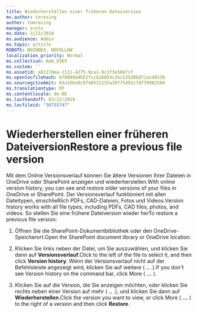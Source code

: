 ```yaml
---
title: Wiederherstellen einer früheren Dateiversion
ms.author: toresing
author: tomresing
manager: scotv
ms.date: 3/23/2018
ms.audience: Admin
ms.topic: article
ROBOTS: NOINDEX, NOFOLLOW
localization_priority: Normal
ms.collection: Adm_O365
ms.custom: ''
ms.assetid: a8117dea-2111-4275-9ca1-9c1f3e5667cf
ms.openlocfilehash: b78899d4652fccb16054c2bc535d8b871acd0139
ms.sourcegitcommit: 03a156a9c9740521155a30775492c7dff0982588
ms.translationtype: MT
ms.contentlocale: de-DE
ms.lasthandoff: 03/22/2019
ms.locfileid: "30755747"
---
```

# <a name="restore-a-previous-file-version"></a><span data-ttu-id="c35db-102">Wiederherstellen einer früheren Dateiversion</span><span class="sxs-lookup"><span data-stu-id="c35db-102">Restore a previous file version</span></span>

<span data-ttu-id="c35db-103">Mit dem Online Versionsverlauf können Sie ältere Versionen Ihrer Dateien in OneDrive oder SharePoint anzeigen und wiederherstellen.</span><span class="sxs-lookup"><span data-stu-id="c35db-103">With online version history, you can see and restore older versions of your files in OneDrive or SharePoint.</span></span> <span data-ttu-id="c35db-104">Der Versionsverlauf funktioniert mit allen Dateitypen, einschließlich PDFs, CAD-Dateien, Fotos und Videos.</span><span class="sxs-lookup"><span data-stu-id="c35db-104">Version history works with all file types, including PDFs, CAD files, photos, and videos.</span></span> <span data-ttu-id="c35db-105">So stellen Sie eine frühere Dateiversion wieder her</span><span class="sxs-lookup"><span data-stu-id="c35db-105">To restore a previous file version:</span></span>
  
1. <span data-ttu-id="c35db-106">Öffnen Sie die SharePoint-Dokumentbibliothek oder den OneDrive-Speicherort.</span><span class="sxs-lookup"><span data-stu-id="c35db-106">Open the SharePoint document library or OneDrive location.</span></span>
    
2. <span data-ttu-id="c35db-107">Klicken Sie links neben der Datei, um Sie auszuwählen, und klicken Sie dann auf **Versionsverlauf**.</span><span class="sxs-lookup"><span data-stu-id="c35db-107">Click to the left of the file to select it, and then click **Version history**.</span></span> <span data-ttu-id="c35db-108">Wenn der Versionsverlauf nicht auf der Befehlsleiste angezeigt wird, klicken Sie auf weitere ( **..** .).</span><span class="sxs-lookup"><span data-stu-id="c35db-108">If you don't see Version history on the command bar, click More ( **...** ).</span></span> 
    
3. <span data-ttu-id="c35db-109">Klicken Sie auf die Version, die Sie anzeigen möchten, oder klicken Sie rechts neben einer Version auf mehr ( **..** .), und klicken Sie dann auf **Wiederherstellen**.</span><span class="sxs-lookup"><span data-stu-id="c35db-109">Click the version you want to view, or click More ( **...** ) to the right of a version and then click **Restore**.</span></span>
    


